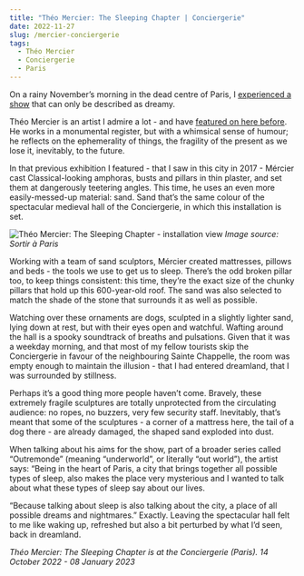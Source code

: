 ```yaml
---
title: "Théo Mercier: The Sleeping Chapter | Conciergerie"
date: 2022-11-27
slug: /mercier-conciergerie
tags:
  - Théo Mercier
  - Conciergerie
  - Paris
---
```


On a rainy November’s morning in the dead centre of Paris, I [experienced a show](https://www.paris-conciergerie.fr/en/News/The-Sleeping-Chapter-of-Theo-Mercier) that can only be described as dreamy. 

Théo Mercier is an artist I admire a lot - and have [featured on here before](/mercier-bugada). He works in a monumental register, but with a whimsical sense of humour; he reflects on the ephemerality of things, the fragility of the present as we lose it, inevitably, to the future.

In that previous exhibition I featured - that I saw in this city in 2017 - Mércier cast Classical-looking amphoras, busts and pillars in thin plaster, and set them at dangerously teetering angles. This time, he uses an even more easily-messed-up material: sand. Sand that’s the same colour of the spectacular medieval hall of the Conciergerie, in which this installation is set.

![Théo Mercier: The Sleeping Chapter - installation view](/mercier-conciergerie-1.jpeg)
*Image source: Sortir à Paris*

Working with a team of sand sculptors, Mércier created mattresses, pillows and beds - the tools we use to get us to sleep. There’s the odd broken pillar too, to keep things consistent: this time, they’re the exact size of the chunky pillars that hold up this 600-year-old roof. The sand was also selected to match the shade of the stone that surrounds it as well as possible. 

Watching over these ornaments are dogs, sculpted in a slightly lighter sand, lying down at rest, but with their eyes open and watchful. Wafting around the hall is a spooky soundtrack of breaths and pulsations. Given that it was a weekday morning, and that most of my fellow tourists skip the Conciergerie in favour of the neighbouring Sainte Chappelle, the room was empty enough to maintain the illusion - that I had entered dreamland, that I was surrounded by stillness.

Perhaps it’s a good thing more people haven’t come. Bravely, these extremely fragile sculptures are totally unprotected from the circulating audience: no ropes, no buzzers, very few security staff. Inevitably, that’s meant that some of the sculptures - a corner of a mattress here, the tail of a dog there - are already damaged, the shaped sand exploded into dust.

When talking about his aims for the show, part of a broader series called “Outremonde” (meaning “underworld”, or literally “out world”), the artist says: “Being in the heart of Paris, a city that brings together all possible types of sleep, also makes the place very mysterious and I wanted to talk about what these types of sleep say about our lives. 

“Because talking about sleep is also talking about the city, a place of all possible dreams and nightmares.” Exactly. Leaving the spectacular hall felt to me like waking up, refreshed but also a bit perturbed by what I’d seen, back in dreamland.

*Théo Mercier: The Sleeping Chapter is at the Conciergerie (Paris). 14 October 2022 - 08 January 2023*
